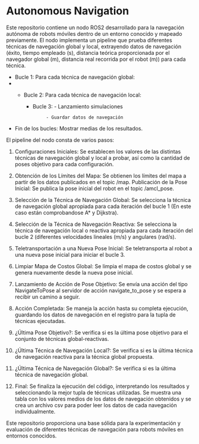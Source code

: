 # Autonomous Navigation

Este repositorio contiene un nodo ROS2 desarrollado para la navegación autónoma de robots móviles dentro de un entorno conocido y mapeado previamente. El nodo implementa un pipeline que prueba diferentes técnicas de navegación global y local, extrayendo datos de navegación (éxito, tiempo empleado (s), distancia teórica proporcionada por el navegador global (m), distancia real recorrida por el robot (m)) para cada técnica.

-	Bucle 1: Para cada técnica de navegación global:
-		
 	-	Bucle 2: Para cada técnica de navegación local:
	
  		-	Bucle 3: - Lanzamiento simulaciones
		
	      			 - Guardar datos de navegación

- 	Fin de los bucles: Mostrar medias de los resultados.

El pipeline del nodo consta de varios pasos:

1. Configuraciones Iniciales: Se establecen los valores de las distintas técnicas de navegación global y local a probar, así como la cantidad de poses objetivo para cada configuración.

2. Obtención de los Límites del Mapa: Se obtienen los límites del mapa a partir de los datos publicados en el topic /map.
Publicación de la Pose Inicial: Se publica la pose inicial del robot en el topic /amcl_pose.

3. Selección de la Técnica de Navegación Global: Se selecciona la técnica de navegación global apropiada para cada iteración del bucle 1 (En este caso están comprobandose A* y Dijkstra).

4. Selección de la Técnica de Navegación Reactiva: Se selecciona la técnica de navegación local o reactiva apropiada para cada iteración del bucle 2 (diferentes velocidades lineales (m/s) y angulares (rad/s).

5. Teletransportación a una Nueva Pose Inicial: Se teletransporta al robot a una nueva pose inicial para iniciar el bucle 3.

6. Limpiar Mapa de Costos Global: Se limpia el mapa de costos global y se genera nuevamente desde la nueva pose inicial.

7. Lanzamiento de Acción de Pose Objetivo: Se envía una acción del tipo NavigateToPose al servidor de acción navigate_to_pose y se espera a recibir un camino a seguir.

8. Acción Completada: Se maneja la acción hasta su completa ejecución, guardando los datos de navegación en el registro para la tupla de técnicas ejecutadas.

9. ¿Última Pose Objetivo?: Se verifica si es la última pose objetivo para el conjunto de técnicas global-reactivas.

10. ¿Última Técnica de Navegación Local?: Se verifica si es la última técnica de navegación reactiva para la técnica global 
propuesta.

11. ¿Última Técnica de Navegación Global?: Se verifica si es la última técnica de navegación global.

12. Final: Se finaliza la ejecución del código, interpretando los resultados y seleccionando la mejor tupla de técnicas utilizadas. Se muestra una tabla con los valores medios de los datos de navegación obtenidos y se crea un archivo csv para poder leer los datos de cada navegación individualmente.

Este repositorio proporciona una base sólida para la experimentación y evaluación de diferentes técnicas de navegación para robots móviles en entornos conocidos.

